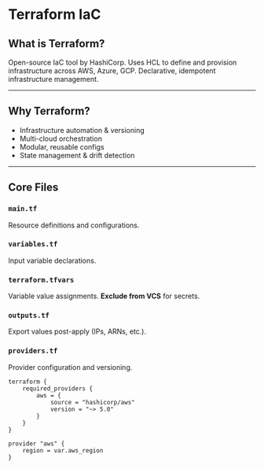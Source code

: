 # Terraform IaC

## What is Terraform?

Open-source IaC tool by HashiCorp. Uses HCL to define and provision infrastructure across AWS, Azure, GCP. Declarative, idempotent infrastructure management.

---

## Why Terraform?

- Infrastructure automation & versioning
- Multi-cloud orchestration
- Modular, reusable configs
- State management & drift detection

---

## Core Files

### `main.tf`
Resource definitions and configurations.

### `variables.tf`
Input variable declarations.

### `terraform.tfvars`
Variable value assignments. **Exclude from VCS** for secrets.

### `outputs.tf`
Export values post-apply (IPs, ARNs, etc.).

### `providers.tf`
Provider configuration and versioning.

```hcl
terraform {
    required_providers {
        aws = {
            source = "hashicorp/aws"
            version = "~> 5.0"
        }
    }
}

provider "aws" {
    region = var.aws_region
}
```